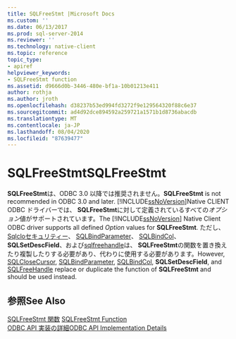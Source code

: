 ```yaml
---
title: SQLFreeStmt |Microsoft Docs
ms.custom: ''
ms.date: 06/13/2017
ms.prod: sql-server-2014
ms.reviewer: ''
ms.technology: native-client
ms.topic: reference
topic_type:
- apiref
helpviewer_keywords:
- SQLFreeStmt function
ms.assetid: d9666d0b-3446-480e-bf1a-10b01213e411
author: rothja
ms.author: jroth
ms.openlocfilehash: d38237b53ed994fd3272f9e129564320f88c6e37
ms.sourcegitcommit: ad4d92dce894592a259721a1571b1d8736abacdb
ms.translationtype: MT
ms.contentlocale: ja-JP
ms.lasthandoff: 08/04/2020
ms.locfileid: "87639477"
---
```

# <a name="sqlfreestmt"></a><span data-ttu-id="9744a-102">SQLFreeStmt</span><span class="sxs-lookup"><span data-stu-id="9744a-102">SQLFreeStmt</span></span>
  <span data-ttu-id="9744a-103">**SQLFreeStmt**は、ODBC 3.0 以降では推奨されません。</span><span class="sxs-lookup"><span data-stu-id="9744a-103">**SQLFreeStmt** is not recommended in ODBC 3.0 and later.</span></span> <span data-ttu-id="9744a-104">[!INCLUDE[ssNoVersion](../../includes/ssnoversion-md.md)]Native CLIENT ODBC ドライバーでは、 **SQLFreeStmt**に対して定義されているすべての*オプション*値がサポートされています。</span><span class="sxs-lookup"><span data-stu-id="9744a-104">The [!INCLUDE[ssNoVersion](../../includes/ssnoversion-md.md)] Native Client ODBC driver supports all defined *Option* values for **SQLFreeStmt**.</span></span> <span data-ttu-id="9744a-105">ただし、 [Sqlcloセキュリティー](sqlclosecursor.md)、 [SQLBindParameter](sqlbindparameter.md)、 [SQLBindCol](sqlbindcol.md)、 **SQLSetDescField**、および[sqlfreehandle](sqlfreehandle.md)は、 **SQLFreeStmt**の関数を置き換えたり複製したりする必要があり、代わりに使用する必要があります。</span><span class="sxs-lookup"><span data-stu-id="9744a-105">However, [SQLCloseCursor](sqlclosecursor.md), [SQLBindParameter](sqlbindparameter.md), [SQLBindCol](sqlbindcol.md), **SQLSetDescField**, and [SQLFreeHandle](sqlfreehandle.md) replace or duplicate the function of **SQLFreeStmt** and should be used instead.</span></span>  
  
## <a name="see-also"></a><span data-ttu-id="9744a-106">参照</span><span class="sxs-lookup"><span data-stu-id="9744a-106">See Also</span></span>  
 <span data-ttu-id="9744a-107">[SQLFreeStmt 関数](https://go.microsoft.com/fwlink/?LinkId=59346) </span><span class="sxs-lookup"><span data-stu-id="9744a-107">[SQLFreeStmt Function](https://go.microsoft.com/fwlink/?LinkId=59346) </span></span>  
 [<span data-ttu-id="9744a-108">ODBC API 実装の詳細</span><span class="sxs-lookup"><span data-stu-id="9744a-108">ODBC API Implementation Details</span></span>](odbc-api-implementation-details.md)  
  
  
